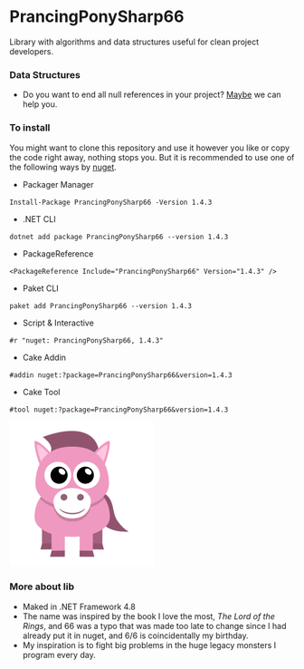 # PrancingPonySharp66 
 Library with algorithms and data structures useful for clean project developers.
 
 ### Data Structures
 * Do you want to end all null references in your project? [Maybe](PrancingPonySharp/DataStructures/Maybe/README.md) we can help you.

### To install
You might want to clone this repository and use it however you like or copy the code right away, nothing stops you. But it is recommended to use one of the following ways by [nuget](https://www.nuget.org/packages/PrancingPonySharp66/).

* Packager Manager
```
Install-Package PrancingPonySharp66 -Version 1.4.3
```

* .NET CLI
```
dotnet add package PrancingPonySharp66 --version 1.4.3
```

* PackageReference
```
<PackageReference Include="PrancingPonySharp66" Version="1.4.3" />
```

* Paket CLI
```
paket add PrancingPonySharp66 --version 1.4.3
```

* Script & Interactive
```
#r "nuget: PrancingPonySharp66, 1.4.3"
```

* Cake Addin
```
#addin nuget:?package=PrancingPonySharp66&version=1.4.3
```

* Cake Tool
```
#tool nuget:?package=PrancingPonySharp66&version=1.4.3
```
![pony](PrancingPonySharp/Images/pony-icon.png)

### More about lib
* Maked in .NET Framework 4.8
* The name was inspired by the book I love the most, _The Lord of the Rings_, and 66 was a typo that was made too late to change since I had already put it in nuget, and 6/6 is coincidentally my birthday.      
* My inspiration is to fight big problems in the huge legacy monsters I program every day.                                                                                        
